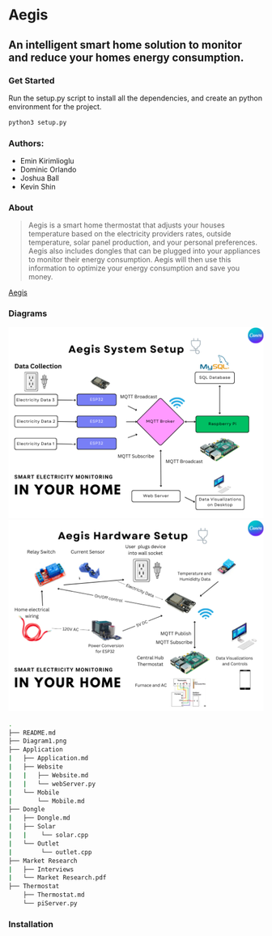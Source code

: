 # Aegis
## An intelligent smart home solution to monitor and reduce your homes energy consumption.

### Get Started
Run the setup.py script to install all the dependencies, and create an python environment for the project.
```bash
python3 setup.py
```

### Authors:
- Emin Kirimlioglu
- Dominic Orlando
- Joshua Ball
- Kevin Shin

### About
> Aegis is a smart home thermostat that adjusts your houses temperature based on the electricity providers rates,
> outside temperature, solar panel production, and your personal preferences. Aegis also includes dongles that can be
> plugged into your appliances to monitor their energy consumption. Aegis will then use this information to optimize
> your energy consumption and save you money.

[Aegis](https://prezi.com/view/s4CaD95mIxlZDG96sGap)

### Diagrams 

![Diagram1.png](Diagram1.png)
![Diagram2.png](Diagram2.png)

```bash
.
├── README.md
├── Diagram1.png
├── Application
|   ├── Application.md
|   ├── Website
|   |   ├── Website.md
|   |   └── webServer.py
|   └── Mobile
|       └── Mobile.md
├── Dongle
|   ├── Dongle.md
|   ├── Solar
|   |    └── solar.cpp
|   └── Outlet
|        └── outlet.cpp
├── Market Research
|   ├── Interviews
|   └── Market Research.pdf
├── Thermostat
    ├── Thermostat.md
    └── piServer.py
```

### Installation

